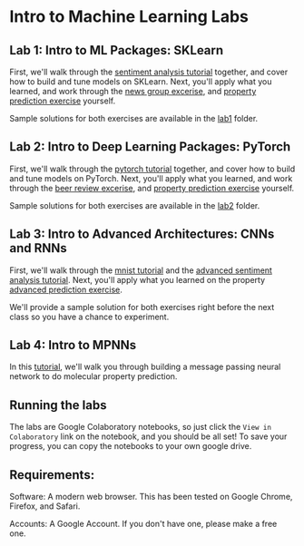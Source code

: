 # Intro to Machine Learning Labs

## Lab 1: Intro to ML Packages: SKLearn
First, we'll walk through the [sentiment analysis tutorial](https://colab.research.google.com/github/yala/introML_chem/blob/master/lab1/sentiment_analysis_tutorial.ipynb) together, and cover how to build and tune models on SKLearn. Next, you'll apply what you learned, and work through the [news group excerise](https://colab.research.google.com/github/yala/introML_chem/blob/master/lab1/news_groups_exercise.ipynb), and [property prediction exercise](https://colab.research.google.com/github/yala/introML_chem/blob/master/lab1/property_prediction_exercise.ipynb) yourself.

Sample solutions for both exercises are available in the [lab1](https://github.com/yala/introML_chem/tree/master/lab1) folder.

## Lab 2: Intro to Deep Learning Packages: PyTorch
First, we'll walk through the [pytorch tutorial](https://colab.research.google.com/github/yala/introML_chem/blob/master/lab2/pytorch_tutorial.ipynb) together, and cover how to build and tune models on PyTorch. Next, you'll apply what you learned, and work through the [beer review excerise](https://colab.research.google.com/github/yala/introML_chem/blob/master/lab2/beer_review_exercise.ipynb), and [property prediction exercise](https://colab.research.google.com/github/yala/introML_chem/blob/master/lab2/property_prediction_exercise.ipynb) yourself.

Sample solutions for both exercises are available in the [lab2](https://github.com/yala/introML_chem/tree/master/lab2) folder.

## Lab 3: Intro to Advanced Architectures: CNNs and RNNs
First, we'll walk through the [mnist tutorial](https://colab.research.google.com/github/yala/introML_chem/blob/master/lab3/mnist_tutorial.ipynb) and the [advanced sentiment analysis tutorial](https://colab.research.google.com/github/yala/introML_chem/blob/master/lab3/rnn_and_cnn_tutorial.ipynb). Next, you'll apply what you learned on the property [advanced prediction exercise](https://colab.research.google.com/github/yala/introML_chem/blob/master/lab3/property_prediction_exercise.ipynb).

We'll provide a sample solution for both exercises right before the next class so you have a chance to experiment.

## Lab 4: Intro to MPNNs
In this [tutorial](https://colab.research.google.com/github/yala/introML_chem/blob/master/lab4/message_passing_neural_network_tutorial.ipynb), we'll walk you through building a message passing neural network to do molecular property prediction.


## Running the labs
The labs are Google Colaboratory notebooks, so just click the `View in Colaboratory` link on the notebook, and you should be all set!
To save your progress, you can copy the notebooks to your own google drive.

## Requirements:
Software: A modern web browser. This has been tested on Google Chrome, Firefox, and Safari.

Accounts: A Google Account. If you don't have one, please make a free one.
